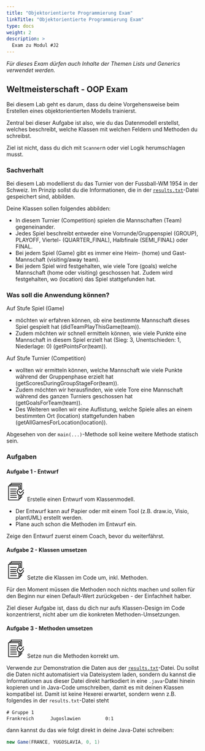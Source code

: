 ```yaml
---
title: "Objektorientierte Programmierung Exam"
linkTitle: "Objektorientierte Programmierung Exam"
type: docs
weight: 2
description: >
  Exam zu Modul #J2
---
```

*Für dieses Exam dürfen auch Inhalte der Themen Lists und Generics verwendet werden.*


## Weltmeisterschaft - OOP Exam

Bei diesem Lab geht es darum, dass du deine Vorgehensweise beim Erstellen eines objektorientierten Modells trainierst.

Zentral bei dieser Aufgabe ist also, wie du das Datenmodell erstellst, welches beschreibt, welche Klassen mit welchen Feldern und Methoden du schreibst.

Ziel ist nicht, dass du dich mit `Scanner`n oder viel Logik herumschlagen musst.

### Sachverhalt

Bei diesem Lab modellierst du das Turnier von der Fussball-WM 1954 in der Schweiz. Im Prinzip sollst du die Informationen, die in der <a href="../results.txt" download>`results.txt`</a>-Datei gespeichert sind, abbilden.

Deine Klassen sollen folgendes abbilden:

* In diesem Turnier (Competition) spielen die Mannschaften (Team) gegeneinander. 
* Jedes Spiel beschreibt entweder eine Vorrunde/Gruppenspiel (GROUP), PLAYOFF, Viertel- (QUARTER_FINAL), Halbfinale (SEMI_FINAL) oder FINAL.
* Bei jedem Spiel (Game) gibt es immer eine Heim- (home) und Gast-Mannschaft (visiting/away team).
* Bei jedem Spiel wird festgehalten, wie viele Tore (goals) welche Mannschaft (home oder visiting) geschossen hat. Zudem wird festgehalten, wo (location) das Spiel stattgefunden hat.


### Was soll die Anwendung können?

Auf Stufe Spiel (Game)
* möchten wir erfahren können, ob eine bestimmte Mannschaft dieses Spiel gespielt hat (didTeamPlayThisGame(team)).
* Zudem möchten wir schnell ermitteln können, wie viele Punkte eine Mannschaft in diesem Spiel erzielt hat (Sieg: 3, Unentschieden: 1, Niederlage: 0) (getPointsFor(team)).

Auf Stufe Turnier (Competition)
* wollten wir ermitteln können, welche Mannschaft wie viele Punkte während der Gruppenphase erzielt hat (getScoresDuringGroupStageFor(team)).
* Zudem möchten wir herausfinden, wie viele Tore eine Mannschaft während des ganzen Turniers geschossen hat (getGoalsForTeam(team)).
* Des Weiteren wollen wir eine Auflistung, welche Spiele alles an einem bestimmten Ort (location) stattgefunden haben (getAllGamesForLocation(location)).

Abgesehen von der `main(...)`-Methode soll keine weitere Methode statisch sein.


### Aufgaben

#### Aufgabe 1 - Entwurf
![task1](/images/task.png) Erstelle einen Entwurf vom Klassenmodell.
* Der Entwurf kann auf Papier oder mit einem Tool (z.B. draw.io, Visio, plantUML) erstellt werden.
* Plane auch schon die Methoden im Entwurf ein.

Zeige den Entwurf zuerst einem Coach, bevor du weiterfährst.


#### Aufgabe 2 - Klassen umsetzen
![task1](/images/task.png) Setzte die Klassen im Code um, inkl. Methoden.

Für den Moment müssen die Methoden noch nichts machen und sollen für den Beginn nur einen Default-Wert zurückgeben - der Einfachheit halber.

Ziel dieser Aufgabe ist, dass du dich nur aufs Klassen-Design im Code konzentrierst, nicht aber um die konkreten Methoden-Umsetzungen.

#### Aufgabe 3 - Methoden umsetzen
![task1](/images/task.png) Setze nun die Methoden korrekt um.

Verwende zur Demonstration die Daten aus der <a href="../results.txt" download>`results.txt`</a>-Datei. Du sollst die Daten nicht automatisiert via Dateisystem laden, sondern du kannst die Informationen aus dieser Datei direkt hartkodiert in eine `.java`-Datei hinein kopieren und in Java-Code umschreiben, damit es mit deinen Klassen kompatibel ist. Damit ist keine Hexerei erwartet, sondern wenn z.B. folgendes in der `results.txt`-Datei steht

```
# Gruppe 1				
Frankreich	    Jugoslawien	        0:1 
```

dann kannst du das wie folgt direkt in deine Java-Datei schreiben:

```java
new Game(FRANCE, YUGOSLAVIA, 0, 1)
```

